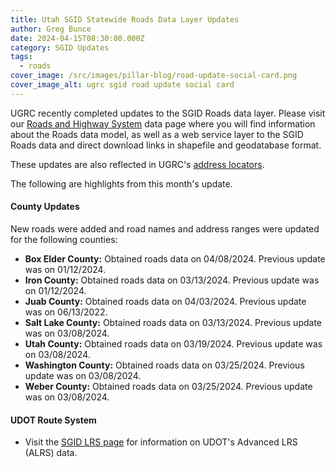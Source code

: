 ```yaml
---
title: Utah SGID Statewide Roads Data Layer Updates
author: Greg Bunce
date: 2024-04-15T08:30:00.000Z
category: SGID Updates
tags:
  - roads
cover_image: /src/images/pillar-blog/road-update-social-card.png
cover_image_alt: ugrc sgid road update social card
---
```


UGRC recently completed updates to the SGID Roads data layer. Please visit our [Roads and Highway System](/products/sgid/transportation/road-centerlines/) data page where you will find information about the Roads data model, as well as a web service layer to the SGID Roads data and direct download links in shapefile and geodatabase format.

These updates are also reflected in UGRC's [address locators](/products/sgid/address/).

The following are highlights from this month's update.

#### County Updates

New roads were added and road names and address ranges were updated for the following counties:

- **Box Elder County:** Obtained roads data on 04/08/2024. Previous update was on 01/12/2024.
- **Iron County:** Obtained roads data on 03/13/2024. Previous update was on 01/12/2024.
- **Juab County:** Obtained roads data on 04/03/2024. Previous update was on 06/13/2022.
- **Salt Lake County:** Obtained roads data on 03/13/2024. Previous update was on 03/08/2024.
- **Utah County:** Obtained roads data on 03/19/2024. Previous update was on 03/08/2024.
- **Washington County:** Obtained roads data on 03/25/2024. Previous update was on 03/08/2024.
- **Weber County:** Obtained roads data on 03/25/2024. Previous update was on 03/08/2024.

#### UDOT Route System

- Visit the [SGID LRS page](/products/sgid/transportation/road-centerlines/) for information on UDOT's Advanced LRS (ALRS) data.
